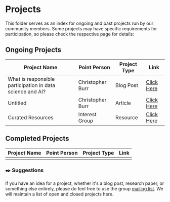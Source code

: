 # Projects

This folder serves as an index for ongoing and past projects run by our community members. Some projects may have specific requirements for participation, so please check the respective page for details:

## Ongoing Projects

| Project Name | Point Person  | Project Type | Link |
| --- | --- | --- |---|
| What is responsible participation in data science and AI? | Christopher Burr | Blog Post |[Click Here](what-is-responsible-participation.md)|
| Untitled | Christopher Burr | Article |[Click Here](missing-data-and-ethics.md)|
| Curated Resources| Interest Group | Resource |[Click Here](../docs/zotero.md)|

## Completed Projects
| Project Name | Point Person  | Project Type | Link |
| --- | --- | --- |---|
||||


### :black_nib: Suggestions

If you have an idea for a project, whether it's a blog post, research paper, or something else entirely, please do feel free to use the group [mailing list](mailto:facilitatingresponsibleparticipationig@turing.ac.uk). We will maintain a list of open and closed projects here.

